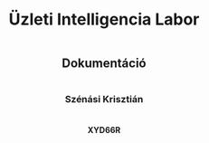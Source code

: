 <div style="page-break-after: always; display: flex; flex-direction: column; justify-content: center; height: 100vh; text-align: center;">

<h1>Üzleti Intelligencia Labor</h1>

<h2>Dokumentáció</h2>

<h3>Szénási Krisztián</h3>
<h4>XYD66R</h4>

</div>

## Projekt elérhetősge

A projekt [ezen](https://github.com/krisztianszenasi/pizza-report) a github repón érhető el.

## A Projekt Felépítése

A projekt **docker**-t és **docker compose**-t használ a különböző komponensek leírásához illetve futtatásához. Ezek a `docker-compose.yaml` fájlban vannak leírva. Alapvetően az **Apache Airflow** által biztosított javasolt [docker-compose.yaml](https://airflow.apache.org/docs/apache-airflow/3.0.1/docker-compose.yaml) fájlból indultam ki. Ezeket egészítettem ki további **service**-ekkel.

A fontosabb **service**-ek a következőek:

* **jupyterlab**: egy **jupyter notebook**, amely tartalmaz minden fontos csomagot előre telepítve, köztük a **tensorflow**-t is
* **superset**: [Apache Superset](https://superset.apache.org/) alkalmazás, amit a vizuális megjelenítéshez használtam
* **postgres**: az [Apache Airflow](https://airflow.apache.org/) által használt **metadata** adatbázis.
* **pizza_db**: adatbázis, amely tartalmazza a `.csv` fájlokból feldolgozott adatokat

> A többi **service** az **airflow** működéséhez szükséges, és már előre biztosítva voltak.

### A projekt indítása

A projekt eléggé _plug and play_. A megfelelő docker parancsok kiadásával a projekt egyből kipróbálható

Indításhoz először is inicializálni kell az `airflow` adatbázisait:

```
docker compose up airflow-init
```

> Ez szintén a superset csapat által volt biztsoítva. Annyival egészítettem ki (`airflow/scripts/init_airflow_setup.py`) , hogy automatikusan csatlakozzon a `.csv` fájloknak szánt adatbázishoz (_pizza\_db_), valamint, hogy a **DAG**-ok egyből engedélyezve legyenek.

majd **build** segítségével elindítani a konténereket:

```
docker compose up --build
```

## Apache Airflow

Az [Apache Airflow](https://airflow.apache.org/) egy nyílt forráskódú munkafolyamat-kezelő rendszer, amelyet adatok feldolgozására és automatizált folyamatok (_ún. workflow-k_) ütemezésére és végrehajtására használnak. Python nyelven írhatóak benne az ún. **DAG**-ok (_Directed Acyclic Graph_), amelyek meghatározzák a feladatok sorrendjét és függőségeit.

A webes felület a [http://localhost:8080](http://localhost:8080) címen érhető el az `airflow:airflow` loginnal.

Az `airflow` mappa tartalmazza az össszes idekapcsolódó fájlt:

```
.
├── airflow
│   ├── config
│   ├── dags
│   ├── logs
│   ├── plugins
|   └── scripts
```



### DAG-ok

```
├── dags
│   ├── __pycache__
│   ├── aggregate_data.py
│   ├── files
│   ├── load_data_to_staging.py
│   ├── sql
│   └── transfrom_from_staging.py
```

A **DAG**-ok egyszerű **Python** szkriptek, amelyekben a kívánt folyamatok logikája megfogalmazható. Ezek a folyamatok később egy webes felületen keresztül könnyedén kezelhetők és ütemezhetők. Előnye, hogy nincs **low-code** eszközökre jellemző korlát, így tetszőlegesen összetett folyamatok is rugalmasan leírhatók, miközben a webes felületen át jól átlátható és menedzselhető marad a működésük.

Az `sql` mappa szimpla `.sql` szkripteket tartalmaz, amelyeket felhasználják a **DAG**-ok, a `file` mappa pedig a betöltendő `.csv` fájlokat.

#### load\_data\_to\_staging.py

Ez a **DAG** felelős azért, hogy a `dag/files/to_process` mappában található `.csv` fájlokat feldolgozza és betöltse a **staging** táblákba. Alapvetően négy fájlból képes dolgozni a rendszer (_orders.csv, order_details.csv, pizzas.csv és pizza_types.csv_), amelyek már egy kellően normalizált formában írják le a rekordokat. A **staging** táblák még nagyon "megenegdőek". Nincsenek rajtuk feltüntetve a **foreignkey** kapcsolatok és minden mező megengedi a `NULL` értéket. Ennek azaz oka,  hogyha bármi féle probléma van az adatokkal, attól még betölthetőek legyenek. Maga a folyamat ütemezett, így amint új fájl kerül a rendszerbe, szinte azonnal (_percenként_) feldolgozásra kerül. Amint sikeresen lefutott, a `.csv` fájlok átkerülnek a `dag/files/done` mappába.

A projekt `untouched_data` mappája tartalmazza az eredeti `.csv` fájlokat, amelyek akár egy az egyben betölthetőek a rendszerbe. Lehetőség van az adatok inkremetális betöltésére is. A `utils/spli_csv_files.py` szkript képes feldarabolni az adatokat havi lebontásba. Ezeket előre elhelyeztem a 
`utils/monthly_chunks` mappába. Innen egy segéd **shell script** segítségével könnyeden elhelyezhetünk fájlokat egy adott hónapra vontakozóan:

```
./move_orders.sh 2015_01
```

Ennek hatására a `monthly_chunks` mappából az `orders_2015_01.csv`, valamint az `order_details_2015_01.csv` fájlok átkerülnek a `dags/files/to_process` mappába a megfelelő névvel, ahonnon automatikusan feldolgozásra kerülnek.

> Fontos az átnevezés, ugyanis a rendszer csak az `orders.csv` valamint `order_details.csv` néven képes felismerni a rendeléseket.

Ezt követően automatikusan indul a következő **DAG**.

#### transfrom\_from\_staging.py

Ez a **DAG** felelős azért, hogy a **staging** táblákban lévő adatok átkerüljenek a végleges táblákba. Itt kerül ellenőrzésre, hogy az adatok helyesek-e, léteznek a hivatkozott kapcsolatok (_pl. order\_details -> order_) stb.

Ezenfelül a `pizza_types.csv`-ben található `ingredients` mező feldarabolásra kerül, ugyanis alapvetően csak egy vesszővel elválasztott **sztringként** volt tárolva, amiből nagyon nehéz lenne a népszerű alapanyagok kinyerése. Szimplán bevezettem egy új táblát (_ingredients_), amelyben elhelyeztem külön-külön az alapanyagokat, majd egy kapcsoló táblával (_pizza\_ingredients_) összekötögettem, hogy mely pizza mely alapanyagokból áll. Így szimpla **join**-ok segítségével már egészen bonyolult kimutatások végezhetőek az alapanyagokról.

Ezt követően automatikusan indul a következő **DAG**.


#### aggregate_data.py

Ez a **DAG** felelős azért, hogy a már végleles táblákból **előre aggregált** táblák készüljenek el, amelyek később felhasználásra kerülnek a megjelenítésnél. Ennek köszönhetően a kimutatások jelenetősen gyorsabbak.

Két féle aggregálás történik itt:

* A rendelések összege szummázva az adott pizza típusokkal valamint nevekkel
* Az alapanyagok megjelenése napi lebontásban.


## Apache Superset

Az [Apache Superset](https://superset.apache.org/) egy nyílt forráskódú **adatvizualizációs** és **dashboard-készítő** eszköz. Lehetővé teszi, hogy különböző adatforrásokhoz (_pl. SQL adatbázisokhoz_) kapcsolódva interaktív grafikonokat, táblázatokat és kimutatásokat hozzunk létre, mindezt kódolás nélkül.

A webes felület a [http://localhost:8088](http://localhost:8088) címen érhető el az `admin:admin` loginnal.

Maga az elkészült dashboard a **Pizza Dashboard** névre hallgat, amely a következő ábrákat tartalmazza:

### Total Sales

Egy egyszerű **"big number"** típusú vizualizáció, amely megjeleníti az összesített eladást, az előző időszakra (_napra, hétre, hónapra, stb._).

<img src="assets/big-number.png" width="300">

### Sales Over Time

Egy **oszlop diagram**, amely az összes eddigi eladásból képes megjeleníteni a bevételt adott időszakra, valamint előre beálított finomsággal (_nap, hónap, év, stb_).

#### Egész évre vonatkozó eladások havi lebontásban

<img src="assets/sales-over-time.png" width="600">

#### Egész évre vonatkozó vega elaádsok havi lebontásban 

<img src="assets/sales-over-time-veggie.png" width="600">

#### Január első hetére vonatkozó eladások napi lebotásban

<img src="assets/sales-over-time-jan-first-week.png" width="600">

#### Drill Down

Lehetőség van "lefurni" a pizza nevek szerint. Így bármilyen időszakra és felbontásban megtekinthetjük pontosan hogyan oszlottak el az eladások.

Itt például látható egész évre havi lebotásban a supereme pizzák eloszlása:

<img src="assets/sales-over-time-drill-by.png" width="600">


#### Cross Filter lehetőség

Egy pizza kategóriára kattintva a további ábrákon automatikusan szűrésre kerül az adott kategória. Itt például a **supreme** pizzára szűrünk.

<img src="assets/sales-over-time-cross-filter.png" width="600">

### Top 10 Pizzas

Szintén egy **oszlop diagram**, amely az adott időszakra, vonatkozó legnéprszerűbb pizzákat tartalmazza.

<img src="assets/top-10-pizzas.png" width="600">

Ez a chart képes reagálni az előző **cross filter**-re. Itt látható a 10 legnészerűbb **supreme** pizza az adott időszakra.

<img src="assets/top-10-pizzas-cross-filtered.png" width="600">

### Top 10 Ingredients

Egy **kör diagram**, amely az adott időszakra vonatkozó 10 legnépszerűbb alapanyagot mutatja.

<img src="assets/top-10-ingredients.png" width="600">

### Busy Days

Egy **calendar heatmap**, amelyen megtekinthető, hogy az adott napokon mekkora volt a forgalom.


<img src="assets/busy-days.png" width="600">

## Előrejelzés

Készítettem egy fájlt (_sales\_per\_day.csv_), ami tartalmazza a napi bevételeket. Ezeket egy jupyter notebookban dolgoztam fel, ami elérhető [ezen](http://localhost:8888/lab/workspaces/auto-S/tree/work/pizza_sales_prediction.ipynb) a linken. Ez csak szimpla lokálisan futtatott konténer.

Alapvetően egy évnyi, azaz 365 napnyi rekordom van. Egy körülbelül **70:15:15** eloszlásban készítettem el a **training**, **validation** valamint **test** adat halmazaimat. A model, amit használtam egy szimpla **LSTM** volt. Alapvetően a modellnek nem igazán sikerült rátanulnia a halmazra, ugyanis a nagy kilengéseket nem volt képes felismerni, bár ez szerintem általánosan igaz lehet a különböző árfolyamokkal és bevételekkel kapcsolatos adathalmazokkal.

<img src="assets/prediction.png" width="600">

Magát az előre jelzést már nem töltötem vissza adatbázisba, de ha megtenném a jövőben arra két lehetőségem lenne:

* Az egész logikát egy **DAG**-ba csomagolnám, így az is lefuthatna időszakosan
* Az **airflow** rest api-ját használva "kívülről" tölteném fel az adatokat


